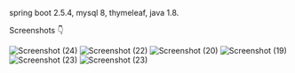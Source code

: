 spring boot 2.5.4, mysql 8, thymeleaf, java 1.8.

Screenshots 👇

![Screenshot (24)](https://github.com/anarkha18/GoldTheatre/assets/78490693/83092c25-1b1f-41b6-b478-e885558dcf25)
![Screenshot (22)](https://github.com/anarkha18/GoldTheatre/assets/78490693/829c0429-49ea-44ec-8111-a02ea589357a)
![Screenshot (20)](https://github.com/anarkha18/GoldTheatre/assets/78490693/f1c258d8-2f9b-4ad7-b992-0d477d56876f)
![Screenshot (19)](https://github.com/anarkha18/GoldTheatre/assets/78490693/a4520155-c1dd-461e-8766-4c030fce9507)
![Screenshot (23)](https://github.com/anarkha18/GoldTheatre/assets/78490693/4958b2fd-3427-4f26-bc01-318c46ee1306)
![Screenshot (23)](https://github.com/anarkha18/GoldTheatre/assets/78490693/8c87e297-1293-43f7-aedd-1043149e754a)
